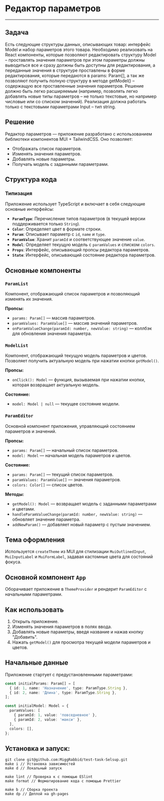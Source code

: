 # Редактор параметров

---

## Задача

Есть следующие структуры данных, описывающих товар: интерфейс Model и набор параметров этого товара.
Необходимо реализовать на React компоненты, которые позволяют редактировать структуру Model – проставлять значения параметров при этом параметры должны выводиться все и сразу должны быть доступны для редактирования, а переданные значения в структуре проставлены в форме редактирования, которые передаются в params: Param[], а так же позволяют получить полную структуру в методе getModel() – содержащую все проставленные значения параметров.
Решение должно быть легко расширяемым (например, позволять легко добавлять новые типы параметров – не только текстовые, но например числовые или со списком значений).
Реализация должна работать только с текстовыми параметрами Input – тип string.

## Решение

Редактор параметров — приложение разработано с использованием библиотеки компонентов MUI + TailwindCSS. Оно позволяет:

- Отображать список параметров.
- Изменять значения параметров.
- Добавлять новые параметры.
- Получать модель с заданными параметрами.

## Структура кода

### Типизация

Приложение использует TypeScript и включает в себя следующие основные интерфейсы:

- **`ParamType`**: Перечисление типов параметров (в текущей версии поддерживается только `String`).
- **`Color`**: Определяет цвет в формате строки.
- **`Param`**: Описывает параметр с `id`, `name` и `type`.
- **`ParamValue`**: Хранит `paramId` и соответствующее значение `value`.
- **`Model`**: Определяет текущую модель с `paramValues` и списком `colors`.
- **`Props`**: Интерфейс, описывающий пропсы редактора параметров.
- **`State`**: Интерфейс, описывающий состояние редактора параметров.

## Основные компоненты

### `ParamList`

Компонент, отображающий список параметров и позволяющий изменять их значения.

**Пропсы:**

- `params: Param[]` — массив параметров.
- `paramValues: ParamValue[]` — массив значений параметров.
- `onParamValueChange(paramId: number, newValue: string)` — коллбэк для обновления значения параметра.

### `ModelList`

Компонент, отображающий текущую модель параметров и цветов. Позволяет получить актуальную модель при нажатии кнопки `getModel()`.

**Пропсы:**

- `onClick(): Model` — функция, вызываемая при нажатии кнопки, которая возвращает актуальную модель.

**Состояние:**

- `model: Model | null` — текущее состояние модели.

### `ParamEditor`

Основной компонент приложения, управляющий состоянием параметров и значений.

**Пропсы:**

- `params: Param[]` — начальный список параметров.
- `model: Model` — начальная модель параметров и цветов.

**Состояние:**

- `params: Param[]` — текущий список параметров.
- `paramValues: ParamValue[]` — значения параметров.
- `colors: Color[]` — список цветов.

**Методы:**

- `getModel(): Model` — возвращает модель с заданными параметрами и цветами.
- `handleParamValueChange(paramId: number, newValue: string)` — обновляет значение параметра.
- `addNewParam()` — добавляет новый параметр с пустым значением.

## Тема оформления

Используется `createTheme` из MUI для стилизации `MuiOutlinedInput`, `MuiInputLabel` и `MuiFormLabel`, задавая кастомные цвета для состояний фокуса.

## Основной компонент `App`

Оборачивает приложение в `ThemeProvider` и рендерит `ParamEditor` с начальными параметрами.

## Как использовать

1. Открыть приложение.
2. Изменять значения параметров в полях ввода.
3. Добавлять новые параметры, введя название и нажав кнопку "Добавить".
4. Нажать `getModel()` для просмотра текущей модели параметров и цветов.

## Начальные данные

Приложение стартует с предустановленными параметрами:

```ts
const initialParams: Param[] = [
  { id: 1, name: 'Назначение', type: ParamType.String },
  { id: 2, name: 'Длина', type: ParamType.String },
];

const initialModel: Model = {
  paramValues: [
    { paramId: 1, value: 'повседневное' },
    { paramId: 2, value: 'макси' },
  ],
  colors: [],
};
```

## Установка и запуск:

```
git clone git@github.com:MiggRabbid/test-task-Selsup.git
make i // Установка зависимостей
make d // Локальный запуск

make lint // Проверка к с помощью ESlint
make format // Форматирование кода с помощью Prettier

make b // Сборка проекта
make dp // Деплой на gh-pages

```
